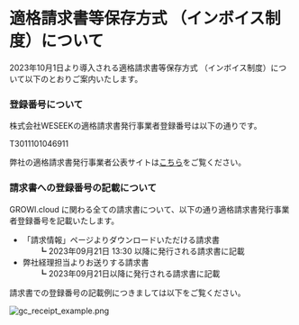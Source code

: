 # 適格請求書等保存方式 （インボイス制度）について

2023年10月1日より導入される適格請求書等保存方式 （インボイス制度）について以下のとおりご案内いたします。

### 登録番号について

株式会社WESEEKの適格請求書発行事業者登録番号は以下の通りです。

<span class="display-4">T3011101046911</span>

弊社の適格請求書発行事業者公表サイトは<a href="https://www.invoice-kohyo.nta.go.jp/regno-search/detail?selRegNo=3011101046911">こちら</a>をご覧ください。


### 請求書への登録番号の記載について

GROWI.cloud に関わる全ての請求書について、以下の通り適格請求書発行事業者登録番号を記載いたします。

- 「請求情報」ページよりダウンロードいただける請求書  
　　┗ 2023年09月21日 13:30 以降に発行される請求書に記載
- 弊社経理担当よりお送りする請求書  
　　┗ 2023年09月21日以降に発行される請求書に記載

請求書での登録番号の記載例につきましては以下をご覧ください。

<img :src="$withBase('/assets/help-growi-cloud/gc_receipt_example.png')" alt="gc_receipt_example.png">

